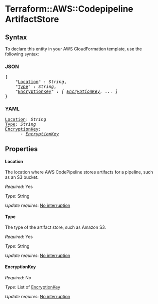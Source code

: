 # Terraform::AWS::Codepipeline ArtifactStore

## Syntax

To declare this entity in your AWS CloudFormation template, use the following syntax:

### JSON

<pre>
{
    "<a href="#location" title="Location">Location</a>" : <i>String</i>,
    "<a href="#type" title="Type">Type</a>" : <i>String</i>,
    "<a href="#encryptionkey" title="EncryptionKey">EncryptionKey</a>" : <i>[ <a href="artifactstore-encryptionkey.md">EncryptionKey</a>, ... ]</i>
}
</pre>

### YAML

<pre>
<a href="#location" title="Location">Location</a>: <i>String</i>
<a href="#type" title="Type">Type</a>: <i>String</i>
<a href="#encryptionkey" title="EncryptionKey">EncryptionKey</a>: <i>
      - <a href="artifactstore-encryptionkey.md">EncryptionKey</a></i>
</pre>

## Properties

#### Location

The location where AWS CodePipeline stores artifacts for a pipeline, such as an S3 bucket.

_Required_: Yes

_Type_: String

_Update requires_: [No interruption](https://docs.aws.amazon.com/AWSCloudFormation/latest/UserGuide/using-cfn-updating-stacks-update-behaviors.html#update-no-interrupt)

#### Type

The type of the artifact store, such as Amazon S3.

_Required_: Yes

_Type_: String

_Update requires_: [No interruption](https://docs.aws.amazon.com/AWSCloudFormation/latest/UserGuide/using-cfn-updating-stacks-update-behaviors.html#update-no-interrupt)

#### EncryptionKey

_Required_: No

_Type_: List of <a href="artifactstore-encryptionkey.md">EncryptionKey</a>

_Update requires_: [No interruption](https://docs.aws.amazon.com/AWSCloudFormation/latest/UserGuide/using-cfn-updating-stacks-update-behaviors.html#update-no-interrupt)

